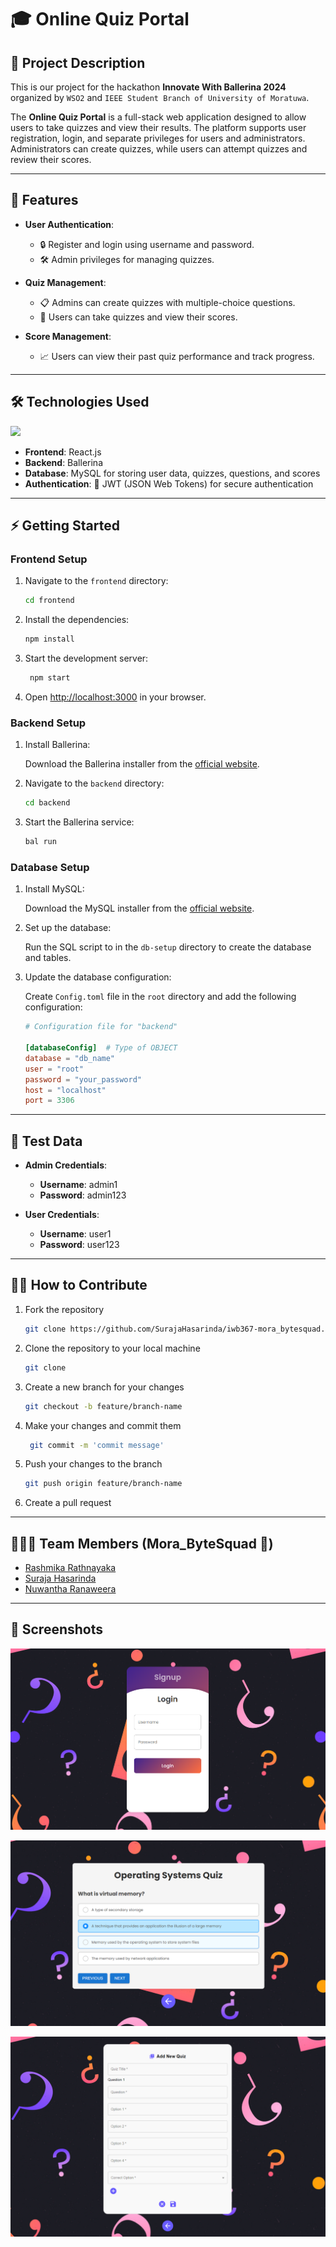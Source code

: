 # 🎓 Online Quiz Portal

## 🌟 Project Description

This is our project for the hackathon **Innovate With Ballerina 2024** organized by `WSO2` and `IEEE Student Branch of University of Moratuwa`. 

The **Online Quiz Portal** is a full-stack web application designed to allow users to take quizzes and view their results. The platform supports user registration, login, and separate privileges for users and administrators. Administrators can create quizzes, while users can attempt quizzes and review their scores.

---

## 🚀 Features

- **User Authentication**:
  - 🔒 Register and login using username and password.
  - 🛠️ Admin privileges for managing quizzes.

- **Quiz Management**:
  - 📋 Admins can create quizzes with multiple-choice questions.
  - 🎯 Users can take quizzes and view their scores.

- **Score Management**:
  - 📈 Users can view their past quiz performance and track progress.

---

## 🛠️ Technologies Used

<p>
  <a href="https://skillicons.dev">
    <img src="https://skillicons.dev/icons?i=js,react,mysql,materialui" />
  </a>
</p>

- **Frontend**: React.js
- **Backend**: Ballerina
- **Database**: MySQL for storing user data, quizzes, questions, and scores
- **Authentication**: 🔑 JWT (JSON Web Tokens) for secure authentication

---

## ⚡ Getting Started

### Frontend Setup

1. Navigate to the `frontend` directory:

   ```bash
   cd frontend
   ```
2. Install the dependencies:

   ```bash
   npm install
   ```
3. Start the development server:

   ```bash
    npm start
    ```
4. Open [http://localhost:3000](http://localhost:3000) in your browser.

### Backend Setup

1. Install Ballerina:

      Download the Ballerina installer from the [official website](https://ballerina.io/downloads/).
    
2. Navigate to the `backend` directory:

   ```bash
   cd backend
   ```
3. Start the Ballerina service:

   ```bash
   bal run
   ```

### Database Setup

1. Install MySQL:

      Download the MySQL installer from the [official website](https://dev.mysql.com/downloads/).

2. Set up the database:

      Run the SQL script to in the `db-setup` directory to create the database and tables.

3. Update the database configuration:

      Create  `Config.toml` file in the `root` directory and add the following configuration:

      ```toml
      # Configuration file for "backend"

      [databaseConfig]	# Type of OBJECT
      database = "db_name"
      user = "root"
      password = "your_password"
      host = "localhost"
      port = 3306
      ```
---

## 📝 Test Data

- **Admin Credentials**:
  - **Username**: admin1
  - **Password**: admin123

- **User Credentials**:
   - **Username**: user1
   - **Password**: user123
---

## 👩‍💻 How to Contribute

1. Fork the repository

   ```bash
   git clone https://github.com/SurajaHasarinda/iwb367-mora_bytesquad.git
   ```

2. Clone the repository to your local machine

   ```bash
   git clone
    ```
3. Create a new branch for your changes

   ```bash
   git checkout -b feature/branch-name
   ```
4. Make your changes and commit them

   ```bash
    git commit -m 'commit message'
    ```
5. Push your changes to the branch

   ```bash
   git push origin feature/branch-name
   ```  
6. Create a pull request
---

## 👨🏻‍💻 Team Members (Mora_ByteSquad 🦈)

- [Rashmika Rathnayaka](https://github.com/rashG1)
- [Suraja Hasarinda](https://github.com/SurajaHasarinda)
- [Nuwantha Ranaweera](https://github.com/nuwaran)
---

## 📸 Screenshots

![Screenshot-1](./Screenshots/Screenshot-1.png)

![Screenshot-2](./Screenshots/Screenshot-2.png)

![Screenshot-3](./Screenshots/Screenshot-3.png)

